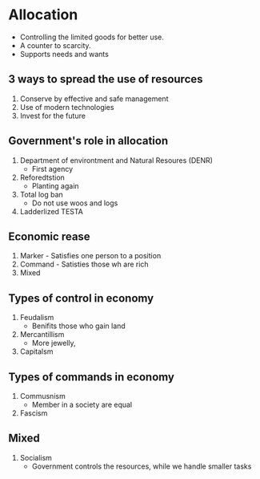 # Allocation
* Controlling the limited goods for better use.
* A counter to scarcity.
* Supports needs and wants

## 3 ways to spread the use of resources
1. Conserve by effective and safe management
2. Use of modern technologies
3. Invest for the future

## Government's role in allocation
1. Department of environtment and Natural Resoures (DENR)
    - First agency
2. Reforedtstion
    - Planting again
3.  Total log ban
    - Do not use woos and logs
5. Ladderlized TESTA

## Economic rease
1. Marker - Satisfies one person to a position
2. Command - Satisties those wh are rich
4. Mixed

## Types of control in economy
1. Feudalism
    - Benifits those who gain land
2. Mercantillism
    - More jewelly, 
3. Capitalsm
    
## Types of commands in economy
1. Commusnism
    - Member in a society are equal
2. Fascism

## Mixed
1. Socialism
    - Government controls the resources, while we handle smaller tasks